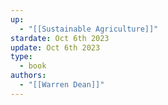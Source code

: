 ```yaml
---
up:
  - "[[Sustainable Agriculture]]"
stardate: Oct 6th 2023
update: Oct 6th 2023
type:
  - book
authors:
  - "[[Warren Dean]]"
---
```

